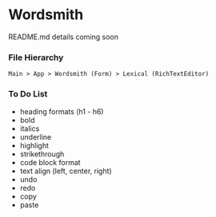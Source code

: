 # Wordsmith
README.md details coming soon

### File Hierarchy
`Main > App > Wordsmith (Form) > Lexical (RichTextEditor)`

### To Do List
* heading formats (h1 - h6)
* bold
* italics
* underline
* highlight
* strikethrough
* code block format
* text align (left, center, right)
* undo
* redo
* copy
* paste
